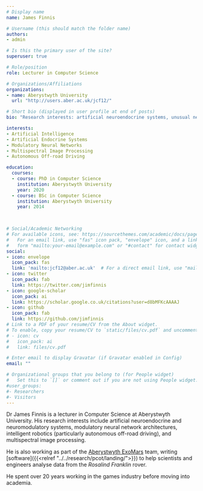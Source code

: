 ```yaml
---
# Display name
name: James Finnis

# Username (this should match the folder name)
authors:
- admin

# Is this the primary user of the site?
superuser: true

# Role/position
role: Lecturer in Computer Science

# Organizations/Affiliations
organizations:
- name: Aberystwyth University
  url: "http://users.aber.ac.uk/jcf12/"

# Short bio (displayed in user profile at end of posts)
bio: "Research interests: artificial neuroendocrine systems, unusual neural network architectures, autonomous off-road driving, image processing."

interests:
- Artificial Intelligence
- Artificial Endocrine Systems
- Modulatory Neural Networks
- Multispectral Image Processing
- Autonomous Off-road Driving

education:
  courses:
  - course: PhD in Computer Science
    institution: Aberystwyth University
    year: 2020
  - course: BSc in Computer Science
    institution: Aberystwyth University
    year: 2014
    


# Social/Academic Networking
# For available icons, see: https://sourcethemes.com/academic/docs/page-builder/#icons
#   For an email link, use "fas" icon pack, "envelope" icon, and a link in the
#   form "mailto:your-email@example.com" or "#contact" for contact widget.
social:
- icon: envelope
  icon_pack: fas
  link: 'mailto:jcf12@aber.ac.uk'  # For a direct email link, use "mailto:test@example.org".
- icon: twitter
  icon_pack: fab
  link: https://twitter.com/jimfinnis
- icon: google-scholar
  icon_pack: ai
  link: https://scholar.google.co.uk/citations?user=d8bMFKcAAAAJ
- icon: github
  icon_pack: fab
  link: https://github.com/jimfinnis
# Link to a PDF of your resume/CV from the About widget.
# To enable, copy your resume/CV to `static/files/cv.pdf` and uncomment the lines below.
# - icon: cv
#   icon_pack: ai
#   link: files/cv.pdf

# Enter email to display Gravatar (if Gravatar enabled in Config)
email: ""

# Organizational groups that you belong to (for People widget)
#   Set this to `[]` or comment out if you are not using People widget.
#user_groups:
#- Researchers
#- Visitors
---
```


Dr James Finnis is a lecturer in Computer Science at Aberystwyth University.
His research interests include artificial
neuroendocrine and neuromodulatory systems, modulatory neural network
architectures, intelligent robotics (particularly autonomous off-road
driving), and multispectral image processing.

He is also working as part of the [Aberystwyth ExoMars](https://exomars.wales/) team,
writing [software]({{<relref "../../research/pcot/landing/">}}) to help scientists and engineers
analyse data from the *Rosalind Franklin* rover.

He spent over 20 years working in the games industry before
moving into academia.

